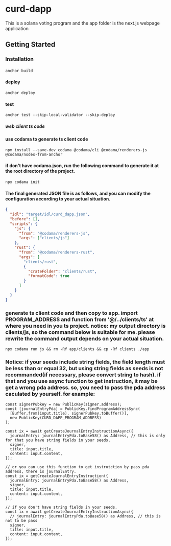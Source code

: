 # curd-dapp

This is a solana voting program and the app folder is the next.js webpage application

## Getting Started

### Installation

####

```shell
anchor build
```

#### deploy

```shell
anchor deploy
```

#### test

```shell
anchor test --skip-local-validator --skip-deploy
```

##### web client ts code

#### use codama to generate ts client code

```shell
npm install --save-dev codama @codama/cli @codama/renderers-js @codama/nodes-from-anchor
```

#### if don't have codama.json, run the following command to generate it at the root directory of the project.

```shell
npx codama init
```

#### The final generated JSON file is as follows, and you can modify the configuration according to your actual situation.

```json
{
  "idl": "target/idl/curd_dapp.json",
  "before": [],
  "scripts": {
    "js": {
      "from": "@codama/renderers-js",
      "args": ["clients/js"]
    },
    "rust": {
      "from": "@codama/renderers-rust",
      "args": [
        "clients/rust",
        {
          "crateFolder": "clients/rust",
          "formatCode": true
        }
      ]
    }
  }
}
```

### generate ts client code and then copy to app. import PROGRAM_ADDRESS and function from '@/../clients/ts' at where you need in you ts project. notice: my output directory is clients/js, so the command below is suitable for me. please rewrite the command output depends on your actual situation.

```shell
npx codama run js && rm -Rf app/clients && cp -Rf clients ./app
```

### Notice: if your seeds include string fields, the field length must be less than or equal 32, but using string fields as seeds is not recommanded(if necessary, please convert string to hash). if that and you use async function to get instruction, it may be get a wrong pda address. so, you need to pass the pda address caculated by yourself. for example:

```tsx
const signerPubkey = new PublicKey(signer.address);
const [journalEntryPda] = PublicKey.findProgramAddressSync(
  [Buffer.from(input.title), signerPubkey.toBuffer()],
  new PublicKey(CURD_DAPP_PROGRAM_ADDRESS)
);

const ix = await getCreateJournalEntryInstructionAsync({
  journalEntry: journalEntryPda.toBase58() as Address, // this is only for that you have string fields in your seeds.
  signer,
  title: input.title,
  content: input.content,
});

// or you can use this function to get instrutction by pass pda address, there is journalEntry.
const ix = getCreateJournalEntryInstruction({
  journalEntry: journalEntryPda.toBase58() as Address,
  signer,
  title: input.title,
  content: input.content,
});

// if you don't have string fields in your seeds.
const ix = await getCreateJournalEntryInstructionAsync({
  // journalEntry: journalEntryPda.toBase58() as Address, // this is not to be pass
  signer,
  title: input.title,
  content: input.content,
});
```

